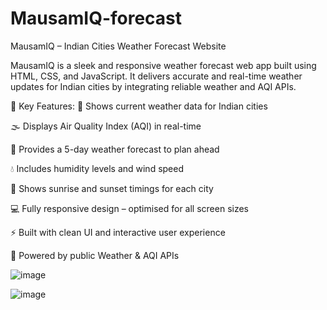 # MausamIQ-forecast
MausamIQ – Indian Cities Weather Forecast Website 

MausamIQ is a sleek and responsive weather forecast web app built using HTML, CSS, and JavaScript. It delivers accurate and real-time weather updates for Indian cities by integrating reliable weather and AQI APIs. 

🔹 Key Features: 
📍 Shows current weather data for Indian cities 

🌫️ Displays Air Quality Index (AQI) in real-time 

📅 Provides a 5-day weather forecast to plan ahead 

💧 Includes humidity levels and wind speed 

🌅 Shows sunrise and sunset timings for each city 

💻 Fully responsive design – optimised for all screen sizes 

⚡ Built with clean UI and interactive user experience 

🔗 Powered by public Weather & AQI APIs

![image](https://github.com/user-attachments/assets/c9409b85-f4fb-4493-ab38-0313613aef6a)


![image](https://github.com/user-attachments/assets/fa7feeea-d1a8-4d20-9719-e217dc3df10b)

